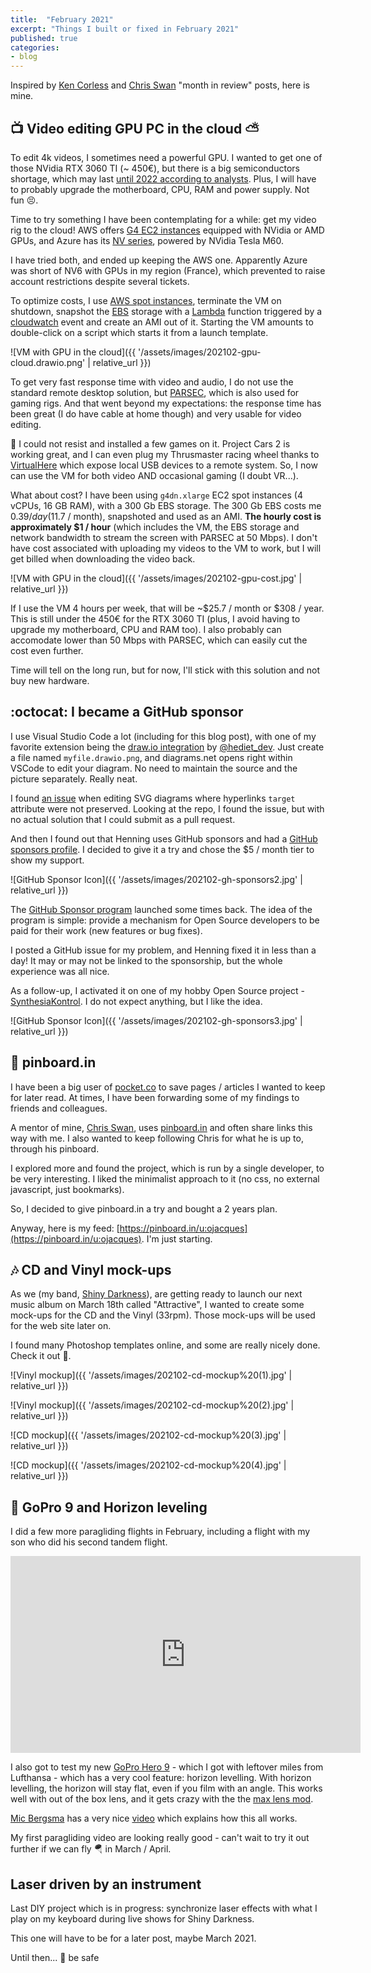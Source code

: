 ```yaml
---
title:  "February 2021"
excerpt: "Things I built or fixed in February 2021"
published: true
categories:
- blog
---
```


Inspired by [Ken Corless](https://www.linkedin.com/in/kencorless/) and [Chris Swan](https://blog.thestateofme.com/) "month in review" posts, here is mine.

## 📺 Video editing GPU PC in the cloud ⛅

To edit 4k videos, I sometimes need a powerful GPU. I wanted to get one of those NVidia RTX 3060 TI (~ 450€), but there is a big semiconductors shortage, which may last [until 2022 according to analysts](https://www.marketwatch.com/story/worldwide-chip-shortage-expected-to-last-into-next-year-and-thats-good-news-for-semiconductor-stocks-11614020156). 
Plus, I will have to probably upgrade the motherboard, CPU, RAM and power supply. Not fun 😣.

Time to try something I have been contemplating for a while: get my video rig to the cloud! AWS offers [G4 EC2 instances](https://aws.amazon.com/ec2/instance-types/g4/) equipped with NVidia or AMD GPUs, and Azure has its [NV series](https://docs.microsoft.com/en-us/azure/virtual-machines/nv-series), powered by NVidia Tesla M60.

I have tried both, and ended up keeping the AWS one. Apparently Azure was short of NV6 with GPUs in my region (France), which prevented to raise account restrictions despite several tickets.

To optimize costs, I use [AWS spot instances](https://aws.amazon.com/ec2/spot/), terminate the VM on shutdown, snapshot the [EBS](https://aws.amazon.com/ebs/) storage with a [Lambda](https://aws.amazon.com/lambda) function triggered by a [cloudwatch](https://aws.amazon.com/cloudwatch/) event and create an AMI out of it.
Starting the VM amounts to double-click on a script which starts it from a launch template.

![VM with GPU in the cloud]({{ '/assets/images/202102-gpu-cloud.drawio.png' | relative_url }})

To get very fast response time with video and audio, I do not use the standard remote desktop solution, but [PARSEC](https://parsec.app/), which is also used for gaming rigs. And that went beyond my expectations: the response time has been great (I do have cable at home though) and very usable for video editing.

🤫 I could not resist and installed a few games on it. Project Cars 2 is working great, and I can even plug my Thrusmaster racing wheel thanks to [VirtualHere](https://virtualhere.com/) which expose local USB devices to a remote system. So, I now can use the VM for both video AND occasional gaming (I doubt VR...).

What about cost? I have been using `g4dn.xlarge` EC2 spot instances (4 vCPUs, 16 GB RAM), with a 300 Gb EBS storage. The 300 Gb EBS costs me $0.39/day ($11.7 / month), snapshoted and used as an AMI. **The hourly cost is approximately $1 / hour** (which includes the VM, the EBS storage and network bandwidth to stream the screen with PARSEC at 50 Mbps). I don't have cost associated with uploading my videos to the VM to work, but I will get billed when downloading the video back.

![VM with GPU in the cloud]({{ '/assets/images/202102-gpu-cost.jpg' | relative_url }})

If I use the VM 4 hours per week, that will be ~$25.7 / month or $308 / year. This is still under the 450€ for the RTX 3060 TI (plus, I avoid having to upgrade my motherboard, CPU and RAM too). I also probably can accomodate lower than 50 Mbps with PARSEC, which can easily cut the cost even further.

Time will tell on the long run, but for now, I'll stick with this solution and not buy new hardware.

## :octocat: I became a GitHub sponsor 

I use Visual Studio Code a lot (including for this blog post), with one of my favorite extension being the [draw.io integration](https://marketplace.visualstudio.com/items?itemName=hediet.vscode-drawio) by [@hediet_dev](https://twitter.com/hediet_dev). Just create a file named `myfile.drawio.png`, and diagrams.net opens right within VSCode to edit your diagram. No need to maintain the source and the picture separately. Really neat.

I found [an issue](https://github.com/hediet/vscode-drawio/issues/204) when editing SVG diagrams where hyperlinks `target` attribute were not preserved. Looking at the repo, I found the issue, but with no actual solution that I could submit as a pull request.

And then I found out that Henning uses GitHub sponsors and had a [GitHub sponsors profile](https://github.com/sponsors/hediet). I decided to give it a try and chose the $5 / month tier to show my support.

![GitHub Sponsor Icon]({{ '/assets/images/202102-gh-sponsors2.jpg' | relative_url }})

The [GitHub Sponsor program](https://github.com/sponsors) launched some times back. The idea of the program is simple: provide a mechanism for Open Source developers to be paid for their work (new features or bug fixes).

I posted a GitHub issue for my problem, and Henning fixed it in less than a day! It may or may not be linked to the sponsorship, but the whole experience was all nice.

As a follow-up, I activated it on one of my hobby Open Source project - [SynthesiaKontrol](https://github.com/ojacques/SynthesiaKontrol). I do not expect anything, but I like the idea.

![GitHub Sponsor Icon]({{ '/assets/images/202102-gh-sponsors3.jpg' | relative_url }})

## 📌 pinboard.in

I have been a big user of [pocket.co](http://pocket.co/) to save pages / articles I wanted to keep for later read. At times, I have been forwarding some of my findings to friends and colleagues.

A mentor of mine, [Chris Swan](https://twitter.com/cpswan), uses [pinboard.in](https://pinboard.in/tour/) and often share links this way with me. I also wanted to keep following Chris for what he is up to, through his pinboard.

I explored more and found the project, which is run by a single developer, to be very interesting. I liked the minimalist approach to it (no css, no external javascript, just bookmarks).

So, I decided to give pinboard.in a try and bought a 2 years plan.

Anyway, here is my feed: [https://pinboard.in/u:ojacques](https://pinboard.in/u:ojacques). I'm just starting.

## 🎶 CD and Vinyl mock-ups

As we (my band, [Shiny Darkness](http://shinydarkness.com/)), are getting ready to launch
our next music album on March 18th called "Attractive", I wanted to create some mock-ups
for the CD and the Vinyl (33rpm). Those mock-ups will be used for the web site later on.

I found many Photoshop templates online, and some are really nicely done. Check it out 👀.

![Vinyl mockup]({{ '/assets/images/202102-cd-mockup%20(1).jpg' | relative_url }})

![Vinyl mockup]({{ '/assets/images/202102-cd-mockup%20(2).jpg' | relative_url }})

![CD mockup]({{ '/assets/images/202102-cd-mockup%20(3).jpg' | relative_url }})

![CD mockup]({{ '/assets/images/202102-cd-mockup%20(4).jpg' | relative_url }})

## 🎥 GoPro 9 and Horizon leveling

I did a few more paragliding flights in February, including a flight with my son who did his second tandem flight.

<iframe width="560" height="315" src="https://www.youtube.com/embed/qe-xSiVH36w" frameborder="0" allow="accelerometer; autoplay; clipboard-write; encrypted-media; gyroscope; picture-in-picture" allowfullscreen></iframe>

I also got to test my new [GoPro Hero 9](https://gopro.com/en/us/shop/cameras/hero9-black/CHDHX-901-master.html) - which I got with leftover miles from Lufthansa - which has a very cool feature: horizon levelling. With horizon levelling, the horizon will stay flat, even if you film with an angle. This works well with out of the box lens, and it gets crazy with the the [max lens mod](https://gopro.com/en/us/shop/mounts-accessories/hero9-black-max-lens-mod/ADWAL-001.html).

[Mic Bergsma]([https](https://www.youtube.com/channel/UCTs-d2DgyuJVRICivxe2Ktg)) has a very nice [video](https://www.youtube.com/watch?v=q0SqQsJ8LDs) which explains how this all works.

My first paragliding video are looking really good - can't wait to try it out further if we can fly 🪂 in March / April.

## Laser driven by an instrument

Last DIY project which is in progress: synchronize laser effects with what I play on my keyboard during live shows for Shiny Darkness.

This one will have to be for a later post, maybe March 2021.

Until then... 👋 be safe
